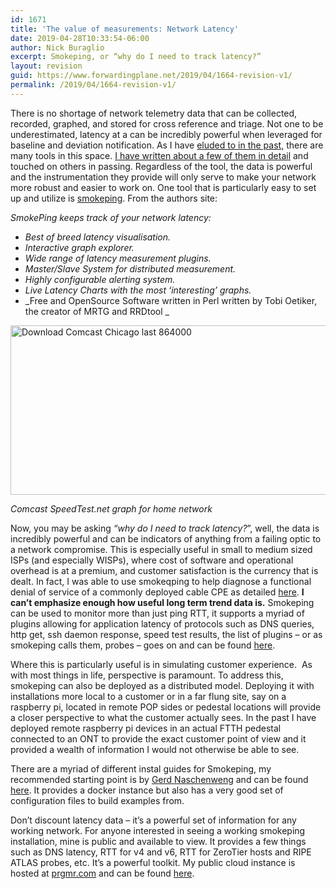 ```yaml
---
id: 1671
title: 'The value of measurements: Network Latency'
date: 2019-04-28T10:33:54-06:00
author: Nick Buraglio
excerpt: Smokeping, or “why do I need to track latency?”
layout: revision
guid: https://www.forwardingplane.net/2019/04/1664-revision-v1/
permalink: /2019/04/1664-revision-v1/
---
```

There is no shortage of network telemetry data that can be collected, recorded, graphed, and stored for cross reference and triage. Not one to be underestimated, latency at a can be incredibly powerful when leveraged for baseline and deviation notification. As I have [eluded to in the past,](https://www.forwardingplane.net/2018/02/strategy-series-view-outside-network/) there are many tools in this space. [I have written about a few of them in detail](https://netbeez.net/blog/how-to-leverage-latency-testing-and-long-term-trend-collection/) and touched on others in passing. Regardless of the tool, the data is powerful and the instrumentation they provide will only serve to make your network more robust and easier to work on. One tool that is particularly easy to set up and utilize is [smokeping](https://oss.oetiker.ch/smokeping/). From the authors site:

 _SmokePing keeps track of your network latency:_

  * _Best of breed latency visualisation._
  * _Interactive graph explorer._
  * _Wide range of latency measurement plugins._
  * _Master/Slave System for distributed measurement._
  * _Highly configurable alerting system._
  * _Live Latency Charts with the most &#8216;interesting&#8217; graphs._
  * _Free and OpenSource Software written in Perl written by Tobi Oetiker, the creator of MRTG and RRDtool _

<img title="download_Comcast_Chicago_last_864000.png" src="https://www.forwardingplane.net/wp-content/uploads/2019/04/download_Comcast_Chicago_last_864000.png" alt="Download Comcast Chicago last 864000" width="599" height="271" border="0" /> 

_Comcast SpeedTest.net graph for home network_

Now, you may be asking _“why do I need to track latency?_”, well, the data is incredibly powerful and can be indicators of anything from a failing optic to a network compromise. This is especially useful in small to medium sized ISPs (and especially WISPs), where cost of software and operational overhead is at a premium, and customer satisfaction is the currency that is dealt. In fact, I was able to use smokeqping to help diagnose a functional denial of service of a commonly deployed cable CPE as detailed [here](https://forums.businesshelp.comcast.com/t5/IPV6/Reproducible-denial-of-service-of-Netgear-CPE-running-native/m-p/31597#M787). **I can’t emphasize enough how useful long term trend data is.** Smokeping can be used to monitor more than just ping RTT, it supports a myriad of plugins allowing for application latency of protocols such as DNS queries, http get, ssh daemon response, speed test results, the list of plugins &#8211; or as smokeping calls them, probes &#8211; goes on and can be found [here](https://oss.oetiker.ch/smokeping/probe/index.en.html).

Where this is particularly useful is in simulating customer experience.  As with most things in life, perspective is paramount. To address this, smokeping can also be deployed as a distributed model. Deploying it with installations more local to a customer or in a far flung site, say on a raspberry pi, located in remote POP sides or pedestal locations will provide a closer perspective to what the customer actually sees. In the past I have deployed remote raspberry pi devices in an actual FTTH pedestal connected to an ONT to provide the exact customer point of view and it provided a wealth of information I would not otherwise be able to see.

There are a myriad of different instal guides for Smokeping, my recommended starting point is by [Gerd Naschenweng](https://github.com/magicdude4eva) and can be found [here](https://github.com/magicdude4eva/docker-smokeping). It provides a docker instance but also has a very good set of configuration files to build examples from.

Don’t discount latency data &#8211; it’s a powerful set of information for any working network. For anyone interested in seeing a working smokeping installation, mine is public and available to view. It provides a few things such as DNS latency, RTT for v4 and v6, RTT for ZeroTier hosts and RIPE ATLAS probes, etc. It’s a powerful toolkit. My public cloud instance is hosted at [prgmr.com](http://www.prgmr.com) and can be found [here](https://watcher.forwardingplane.net/smokeping/smokeping.cgi).